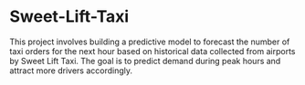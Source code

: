 # Sweet-Lift-Taxi
This project involves building a predictive model to forecast the number of taxi orders for the next hour based on historical data collected from airports by Sweet Lift Taxi. The goal is to predict demand during peak hours and attract more drivers accordingly.
